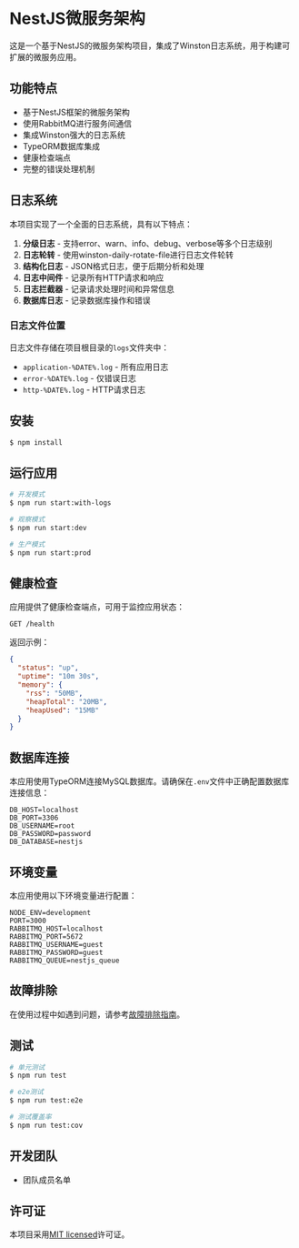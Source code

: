 # NestJS微服务架构

这是一个基于NestJS的微服务架构项目，集成了Winston日志系统，用于构建可扩展的微服务应用。

## 功能特点

- 基于NestJS框架的微服务架构
- 使用RabbitMQ进行服务间通信
- 集成Winston强大的日志系统
- TypeORM数据库集成
- 健康检查端点
- 完整的错误处理机制

## 日志系统

本项目实现了一个全面的日志系统，具有以下特点：

1. **分级日志** - 支持error、warn、info、debug、verbose等多个日志级别
2. **日志轮转** - 使用winston-daily-rotate-file进行日志文件轮转
3. **结构化日志** - JSON格式日志，便于后期分析和处理
4. **日志中间件** - 记录所有HTTP请求和响应
5. **日志拦截器** - 记录请求处理时间和异常信息
6. **数据库日志** - 记录数据库操作和错误

### 日志文件位置

日志文件存储在项目根目录的`logs`文件夹中：

- `application-%DATE%.log` - 所有应用日志
- `error-%DATE%.log` - 仅错误日志
- `http-%DATE%.log` - HTTP请求日志

## 安装

```bash
$ npm install
```

## 运行应用

```bash
# 开发模式
$ npm run start:with-logs

# 观察模式
$ npm run start:dev

# 生产模式
$ npm run start:prod
```

## 健康检查

应用提供了健康检查端点，可用于监控应用状态：

```
GET /health
```

返回示例：

```json
{
  "status": "up",
  "uptime": "10m 30s",
  "memory": {
    "rss": "50MB",
    "heapTotal": "20MB",
    "heapUsed": "15MB"
  }
}
```

## 数据库连接

本应用使用TypeORM连接MySQL数据库。请确保在`.env`文件中正确配置数据库连接信息：

```
DB_HOST=localhost
DB_PORT=3306
DB_USERNAME=root
DB_PASSWORD=password
DB_DATABASE=nestjs
```

## 环境变量

本应用使用以下环境变量进行配置：

```
NODE_ENV=development
PORT=3000
RABBITMQ_HOST=localhost
RABBITMQ_PORT=5672
RABBITMQ_USERNAME=guest
RABBITMQ_PASSWORD=guest
RABBITMQ_QUEUE=nestjs_queue
```

## 故障排除

在使用过程中如遇到问题，请参考[故障排除指南](TROUBLESHOOTING.md)。

## 测试

```bash
# 单元测试
$ npm run test

# e2e测试
$ npm run test:e2e

# 测试覆盖率
$ npm run test:cov
```

## 开发团队

- 团队成员名单

## 许可证

本项目采用[MIT licensed](LICENSE)许可证。

